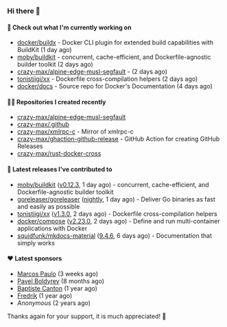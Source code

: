 ### Hi there 👋

#### 👷 Check out what I'm currently working on

- [docker/buildx](https://github.com/docker/buildx) - Docker CLI plugin for extended build capabilities with BuildKit (1 day ago)
- [moby/buildkit](https://github.com/moby/buildkit) - concurrent, cache-efficient, and Dockerfile-agnostic builder toolkit (2 days ago)
- [crazy-max/alpine-edge-musl-segfault](https://github.com/crazy-max/alpine-edge-musl-segfault) -  (2 days ago)
- [tonistiigi/xx](https://github.com/tonistiigi/xx) - Dockerfile cross-compilation helpers (2 days ago)
- [docker/docs](https://github.com/docker/docs) - Source repo for Docker&#39;s Documentation (4 days ago)

#### 👨‍💻 Repositories I created recently

- [crazy-max/alpine-edge-musl-segfault](https://github.com/crazy-max/alpine-edge-musl-segfault)
- [crazy-max/.github](https://github.com/crazy-max/.github)
- [crazy-max/xmlrpc-c](https://github.com/crazy-max/xmlrpc-c) - Mirror of xmlrpc-c
- [crazy-max/ghaction-github-release](https://github.com/crazy-max/ghaction-github-release) - GitHub Action for creating GitHub Releases
- [crazy-max/rust-docker-cross](https://github.com/crazy-max/rust-docker-cross)

#### 🚀 Latest releases I've contributed to

- [moby/buildkit](https://github.com/moby/buildkit) ([v0.12.3](https://github.com/moby/buildkit/releases/tag/v0.12.3), 1 day ago) - concurrent, cache-efficient, and Dockerfile-agnostic builder toolkit
- [goreleaser/goreleaser](https://github.com/goreleaser/goreleaser) ([nightly](https://github.com/goreleaser/goreleaser/releases/tag/nightly), 1 day ago) - Deliver Go binaries as fast and easily as possible
- [tonistiigi/xx](https://github.com/tonistiigi/xx) ([v1.3.0](https://github.com/tonistiigi/xx/releases/tag/v1.3.0), 2 days ago) - Dockerfile cross-compilation helpers
- [docker/compose](https://github.com/docker/compose) ([v2.23.0](https://github.com/docker/compose/releases/tag/v2.23.0), 2 days ago) - Define and run multi-container applications with Docker
- [squidfunk/mkdocs-material](https://github.com/squidfunk/mkdocs-material) ([9.4.6](https://github.com/squidfunk/mkdocs-material/releases/tag/9.4.6), 6 days ago) - Documentation that simply works

#### ❤️ Latest sponsors
- [Marcos Paulo](https://github.com/mr-soulfox) (3 weeks ago)
- [Pavel Boldyrev](https://github.com/bpg) (8 months ago)
- [Baptiste Canton](https://github.com/batmac) (1 year ago)
- [Fredrik](https://github.com/fredrikscode) (1 year ago)
- _Anonymous_ (2 years ago)

Thanks again for your support, it is much appreciated! 🙏
